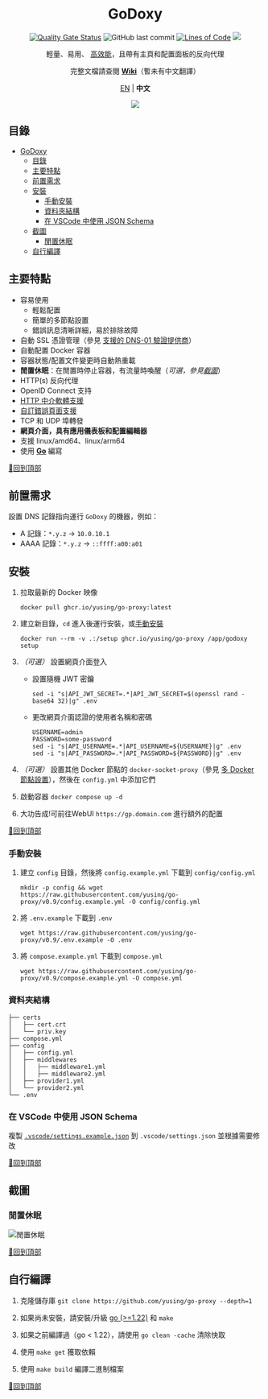 <div align="center">

# GoDoxy

[![Quality Gate Status](https://sonarcloud.io/api/project_badges/measure?project=yusing_go-proxy&metric=alert_status)](https://sonarcloud.io/summary/new_code?id=yusing_go-proxy)
![GitHub last commit](https://img.shields.io/github/last-commit/yusing/go-proxy)
[![Lines of Code](https://sonarcloud.io/api/project_badges/measure?project=yusing_go-proxy&metric=ncloc)](https://sonarcloud.io/summary/new_code?id=yusing_go-proxy)
[![](https://dcbadge.limes.pink/api/server/umReR62nRd?style=flat)](https://discord.gg/umReR62nRd)

輕量、易用、 [高效能](https://github.com/yusing/go-proxy/wiki/Benchmarks)，且帶有主頁和配置面板的反向代理

完整文檔請查閱 **[Wiki](https://github.com/yusing/go-proxy/wiki)**（暫未有中文翻譯）

<!-- [![Security Rating](https://sonarcloud.io/api/project_badges/measure?project=yusing_go-proxy&metric=security_rating)](https://sonarcloud.io/summary/new_code?id=yusing_go-proxy)
[![Maintainability Rating](https://sonarcloud.io/api/project_badges/measure?project=yusing_go-proxy&metric=sqale_rating)](https://sonarcloud.io/summary/new_code?id=yusing_go-proxy)
[![Vulnerabilities](https://sonarcloud.io/api/project_badges/measure?project=yusing_go-proxy&metric=vulnerabilities)](https://sonarcloud.io/summary/new_code?id=yusing_go-proxy) -->

<a href="README.md">EN</a> | **中文**

<img src="https://github.com/user-attachments/assets/4bb371f4-6e4c-425c-89b2-b9e962bdd46f" style="max-width: 650">

</div>

## 目錄

<!-- TOC -->

- [GoDoxy](#godoxy)
  - [目錄](#目錄)
  - [主要特點](#主要特點)
  - [前置需求](#前置需求)
  - [安裝](#安裝)
    - [手動安裝](#手動安裝)
    - [資料夾結構](#資料夾結構)
    - [在 VSCode 中使用 JSON Schema](#在-vscode-中使用-json-schema)
  - [截圖](#截圖)
    - [閒置休眠](#閒置休眠)
  - [自行編譯](#自行編譯)

## 主要特點

- 容易使用
  - 輕鬆配置
  - 簡單的多節點設置
  - 錯誤訊息清晰詳細，易於排除故障
- 自動 SSL 憑證管理（參見 [支援的 DNS-01 驗證提供商](https://github.com/yusing/go-proxy/wiki/Supported-DNS%E2%80%9001-Providers)）
- 自動配置 Docker 容器
- 容器狀態/配置文件變更時自動熱重載
- **閒置休眠**：在閒置時停止容器，有流量時喚醒（_可選，參見[截圖](#閒置休眠)_）
- HTTP(s) 反向代理
- OpenID Connect 支持
- [HTTP 中介軟體支援](https://github.com/yusing/go-proxy/wiki/Middlewares)
- [自訂錯誤頁面支援](https://github.com/yusing/go-proxy/wiki/Middlewares#custom-error-pages)
- TCP 和 UDP 埠轉發
- **網頁介面，具有應用儀表板和配置編輯器**
- 支援 linux/amd64、linux/arm64
- 使用 **[Go](https://go.dev)** 編寫

[🔼回到頂部](#目錄)

## 前置需求

設置 DNS 記錄指向運行 `GoDoxy` 的機器，例如：

- A 記錄：`*.y.z` -> `10.0.10.1`
- AAAA 記錄：`*.y.z` -> `::ffff:a00:a01`

## 安裝

1.  拉取最新的 Docker 映像

    ```shell
    docker pull ghcr.io/yusing/go-proxy:latest
    ```

2.  建立新目錄，`cd` 進入後運行安裝，或[手動安裝](#手動安裝)

    ```shell
    docker run --rm -v .:/setup ghcr.io/yusing/go-proxy /app/godoxy setup
    ```

3.  _（可選）_ 設置網頁介面登入

    - 設置隨機 JWT 密鑰

      ```shell
      sed -i "s|API_JWT_SECRET=.*|API_JWT_SECRET=$(openssl rand -base64 32)|g" .env
      ```

    - 更改網頁介面認證的使用者名稱和密碼
      ```shell
      USERNAME=admin
      PASSWORD=some-password
      sed -i "s|API_USERNAME=.*|API_USERNAME=${USERNAME}|g" .env
      sed -i "s|API_PASSWORD=.*|API_PASSWORD=${PASSWORD}|g" .env
      ```

4.  _（可選）_ 設置其他 Docker 節點的 `docker-socket-proxy`（參見 [多 Docker 節點設置](https://github.com/yusing/go-proxy/wiki/Configurations#multi-docker-nodes-setup)），然後在 `config.yml` 中添加它們

5.  啟動容器 `docker compose up -d`

6.  大功告成!可前往WebUI `https://gp.domain.com` 進行額外的配置

[🔼回到頂部](#目錄)

### 手動安裝

1. 建立 `config` 目錄，然後將 `config.example.yml` 下載到 `config/config.yml`

   `mkdir -p config && wget https://raw.githubusercontent.com/yusing/go-proxy/v0.9/config.example.yml -O config/config.yml`

2. 將 `.env.example` 下載到 `.env`

   `wget https://raw.githubusercontent.com/yusing/go-proxy/v0.9/.env.example -O .env`

3. 將 `compose.example.yml` 下載到 `compose.yml`

   `wget https://raw.githubusercontent.com/yusing/go-proxy/v0.9/compose.example.yml -O compose.yml`

### 資料夾結構

```shell
├── certs
│   ├── cert.crt
│   └── priv.key
├── compose.yml
├── config
│   ├── config.yml
│   ├── middlewares
│   │   ├── middleware1.yml
│   │   ├── middleware2.yml
│   ├── provider1.yml
│   └── provider2.yml
└── .env
```

### 在 VSCode 中使用 JSON Schema

複製 [`.vscode/settings.example.json`](.vscode/settings.example.json) 到 `.vscode/settings.json` 並根據需要修改

[🔼回到頂部](#目錄)

## 截圖

### 閒置休眠

![閒置休眠](screenshots/idlesleeper.webp)

[🔼回到頂部](#目錄)

## 自行編譯

1. 克隆儲存庫 `git clone https://github.com/yusing/go-proxy --depth=1`

2. 如果尚未安裝，請安裝/升級 [go (>=1.22)](https://go.dev/doc/install) 和 `make`

3. 如果之前編譯過（go < 1.22），請使用 `go clean -cache` 清除快取

4. 使用 `make get` 獲取依賴

5. 使用 `make build` 編譯二進制檔案

[🔼回到頂部](#目錄)
